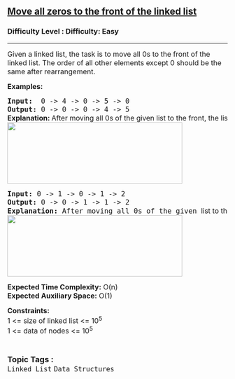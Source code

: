 <h2><a href="https://www.geeksforgeeks.org/problems/move-all-zeros-to-the-front-of-the-linked-list/1?page=1&category=Linked%20List&difficulty=Easy&status=unsolved&sortBy=submissions">Move all zeros to the front of the linked list</a></h2><h3>Difficulty Level : Difficulty: Easy</h3><hr><div class="problems_problem_content__Xm_eO"><p><span style="font-size: 12pt;">Given a linked list, the task is to move all 0s to the front of the linked list. The order of all other elements except 0 should be the same after rearrangement. </span></p>
<p><span style="font-size: 12pt;"><strong>Examples:</strong></span></p>
<pre><span style="font-size: 12pt;"><strong>Input: </strong> 0 -&gt; 4 -&gt; 0 -&gt; 5 -&gt; 0<strong>
Output: </strong>0 -&gt; 0 -&gt; 0 -&gt; 4 -&gt; 5<br><strong style="font-family: -apple-system, BlinkMacSystemFont, 'Segoe UI', Roboto, Oxygen, Ubuntu, Cantarell, 'Open Sans', 'Helvetica Neue', sans-serif;">Explanation: </strong><span style="font-family: -apple-system, BlinkMacSystemFont, 'Segoe UI', Roboto, Oxygen, Ubuntu, Cantarell, 'Open Sans', 'Helvetica Neue', sans-serif;">After moving all 0s of the given </span><span style="font-family: -apple-system, BlinkMacSystemFont, 'Segoe UI', Roboto, Oxygen, Ubuntu, Cantarell, 'Open Sans', 'Helvetica Neue', sans-serif;">list to the front, the list is: 0 -&gt; 0 -&gt; 0 -&gt; 4 -&gt; 5</span><br><img src="https://media.geeksforgeeks.org/img-practice/prod/addEditProblem/700697/Web/Other/blobid0_1722317667.png" width="400" height="140"><br></span></pre>
<pre><span style="font-size: 12pt;"><strong>Input: </strong>0 -&gt; 1 -&gt; 0 -&gt; 1 -&gt; 2<strong>
Output: </strong>0 -&gt; 0 -&gt; 1 -&gt; 1 -&gt; 2<br><strong>Explanation: </strong>After moving all 0s of the given <span style="font-family: -apple-system, BlinkMacSystemFont, 'Segoe UI', Roboto, Oxygen, Ubuntu, Cantarell, 'Open Sans', 'Helvetica Neue', sans-serif;">list to the front, the list is: 0 -&gt; 0 -&gt; 1 -&gt; 1 -&gt; 2</span><strong><br></strong><img src="https://media.geeksforgeeks.org/img-practice/prod/addEditProblem/700697/Web/Other/blobid1_1722317709.png" width="400" height="140"></span></pre>
<p><span style="font-size: 12pt;"><strong>Expected Time Complexity:</strong> O(n)<br><strong>Expected Auxiliary Space:</strong>&nbsp;O(1)</span></p>
<p><span style="font-size: 12pt;"><strong>Constraints:</strong><br>1 &lt;= size of linked list &lt;= 10<sup>5</sup><br>1 &lt;= data of nodes &lt;= 10<sup>5</sup></span></p></div><br><p><span style=font-size:18px><strong>Topic Tags : </strong><br><code>Linked List</code>&nbsp;<code>Data Structures</code>&nbsp;